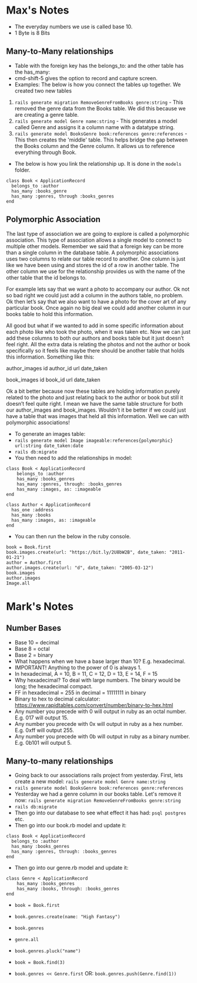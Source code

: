 # Max's Notes

- The everyday numbers we use is called base 10.
- 1 Byte is 8 Bits

## Many-to-Many relationships
- Table with the foreign key has the belongs_to: and the other table has the has_many:
- cmd-shift-5 gives the option to record and capture screen.
- Examples: The below is how you connect the tables up together. We created two new tables 
1. `rails generate migration RemoveGenreFromBooks genre:string` - This removed the genre data from the Books table. We did this because we are creating a genre table.
2. `rails generate model Genre name:string` - This generates a model called Genre and assigns it a column name with a datatype string. 
3. `rails generate model BooksGenre book:references genre:references` - This then creates the 'middle' table. This helps bridge the gap between the Books column and the Genre column.  It allows us to reference everything through Book.
- The below is how you link the relationship up. It is done in the `models` folder.
 
```
class Book < ApplicationRecord
  belongs_to :author
  has_many :books_genre
  has_many :genres, through :books_genres
end
```

## Polymorphic Association 

The last type of association we are going to explore is called a polymorphic association. This type of association allows a single model to connect to multiple other models. Remember we said that a foreign key can be more than a single column in the database table. A polymorphic associations uses two columns to relate our table record to another. One column is just like we have been using and stores the id of a row in another table. The other column we use for the relationship provides us with the name of the other table that the id belongs to.

For example lets say that we want a photo to accompany our author. Ok not so bad right we could just add a column in the authors table, no problem. Ok then let’s say that we also want to have a photo for the cover art of any particular book. Once again no big deal we could add another column in our books table to hold this information.

All good but what if we wanted to add in some specific information about each photo like who took the photo, when it was taken etc. Now we can just add these columns to both our authors and books table but it just doesn’t feel right. All the extra data is relating the photos and not the author or book specifically so it feels like maybe there should be another table that holds this information. Something like this:

author_images
id 	author_id 	url 	date_taken
  	  	  	 

book_images
id 	book_id 	url 	date_taken
  	  	  	 

Ok a bit better because now these tables are holding information purely related to the photo and just relating back to the author or book but still it doesn’t feel quite right. I mean we have the same table structure for both our author_images and book_images. Wouldn’t it be better if we could just have a table that was images that held all this information. Well we can with polymorphic associations!

- To generate an images table:
- `rails generate model Image imageable:references{polymorphic} url:string date_taken:date`
- `rails db:migrate`
- You then need to add the relationships in model: 
```
class Book < ApplicationRecord
    belongs_to :author
    has_many :books_genres
    has_many :genres, through: :books_genres
    has_many :images, as: :imageable
end
```
```
class Author < ApplicationRecord
  has_one :address
  has_many :books
  has_many :images, as: :imageable
end
```
- You can then run the below in the ruby console.
```
book = Book.first
book.images.create(url: "https://bit.ly/2U8bW2B", date_taken: "2011-01-21")
author = Author.first
author.images.create(url: "d", date_taken: "2005-03-12")
book.images
author.images
Image.all
```

# Mark's Notes

## Number Bases

- Base 10 = decimal
- Base 8 = octal
- Base 2 = binary
- What happens when we have a base larger than 10? E.g. hexadecimal.
- IMPORTANT! Anything to the power of 0 is always 1.
- In hexadecimal, A = 10, B = 11, C = 12, D = 13, E = 14, F = 15
- Why hexadecimal? To deal with large numbers. The binary would be long; the hexadecimal compact.
- FF in hexadecimal = 255 in decimal = 11111111 in binary
- Binary to hex to decimal calculator: https://www.rapidtables.com/convert/number/binary-to-hex.html
- Any number you precede with 0 will output in ruby as an octal number. E.g. 017 will output 15.
- Any number you precede with 0x will output in ruby as a hex number. E.g. 0xff will output 255.
- Any number you precede with 0b will output in ruby as a binary number. E.g. 0b101 will output 5.

## Many-to-many relationships

- Going back to our associations rails project from yesterday. First, lets create a new model: `rails generate model Genre name:string`
- `rails generate model BooksGenre book:references genre:references`
- Yesterday we had a genre column in our books table. Let's remove it now: `rails generate migration RemoveGenreFromBooks genre:string`
- `rails db:migrate`
- Then go into our database to see what effect it has had: `psql postgres` etc.
- Then go into our book.rb model and update it:
```
class Book < ApplicationRecord
  belongs_to :author
  has_many :books_genres
  has_many :genres, through: :books_genres
end
```
- Then go into our genre.rb model and update it:
```
class Genre < ApplicationRecord
	has_many :books_genres
	has_many :books, through: :books_genres 
end
```
- `book = Book.first`
- `book.genres.create(name: "High Fantasy")`
- `book.genres`
- `genre.all`
- `book.genres.pluck("name")`

- `book = Book.find(3)`
- `book.genres << Genre.first`  OR: `book.genres.push(Genre.find(1))`